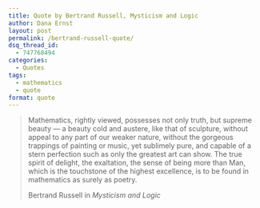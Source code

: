 ```yaml
---
title: Quote by Bertrand Russell, Mysticism and Logic
author: Dana Ernst
layout: post
permalink: /bertrand-russell-quote/
dsq_thread_id:
  - 747768494
categories:
  - Quotes
tags:
  - mathematics
  - quote
format: quote
---
```


<blockquote>
<p>Mathematics, rightly viewed, possesses not only truth, but supreme beauty — a beauty cold and austere, like that of sculpture, without appeal to any part of our weaker nature, without the gorgeous trappings of painting or music, yet sublimely pure, and capable of a stern perfection such as only the greatest art can show. The true spirit of delight, the exaltation, the sense of being more than Man, which is the touchstone of the highest excellence, is to be found in mathematics as surely as poetry.</p>
<footer>Bertrand Russell in <cite title="Source Title">Mysticism and Logic</cite></footer>
</blockquote>
